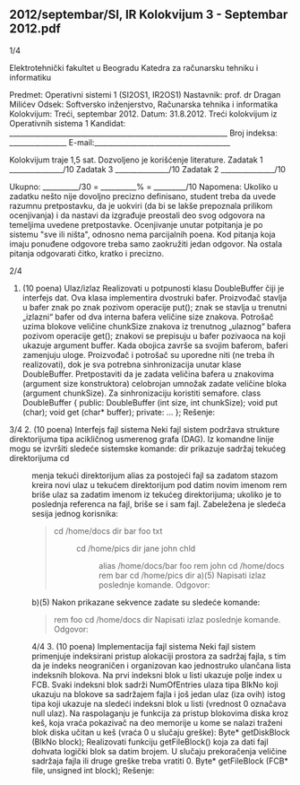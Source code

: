 2012/septembar/SI, IR Kolokvijum 3 - Septembar 2012.pdf
--------------------------------------------------------------------------------


1/4

Elektrotehnički fakultet u Beogradu
Katedra za računarsku tehniku i informatiku

Predmet: Operativni sistemi 1 (SI2OS1, IR2OS1)
Nastavnik: prof. dr Dragan Milićev
Odsek: Softversko inženjerstvo, Računarska tehnika i informatika
Kolokvijum: Treći, septembar 2012.
Datum: 31.8.2012.
Treći kolokvijum iz Operativnih sistema 1
Kandidat: _____________________________________________________________
Broj indeksa: ________________ E-mail:______________________________________

Kolokvijum traje 1,5 sat. Dozvoljeno je korišćenje literature.
Zadatak 1 _______________/10 Zadatak 3 _______________/10
Zadatak 2 _______________/10

Ukupno: __________/30 = __________% = _________/10
Napomena: Ukoliko u zadatku nešto nije dovoljno precizno definisano, student treba da
uvede razumnu pretpostavku, da je uokviri (da bi se lakše prepoznala prilikom ocenjivanja) i
da nastavi da izgrađuje preostali deo svog odgovora na temeljima uvedene pretpostavke.
Ocenjivanje unutar potpitanja je po sistemu "sve ili ništa", odnosno nema parcijalnih poena.
Kod pitanja koja imaju ponuđene odgovore treba samo zaokružiti jedan odgovor.  Na ostala
pitanja odgovarati čitko, kratko i precizno.


2/4
1. (10 poena) Ulaz/izlaz
Realizovati u potpunosti klasu DoubleBuffer čiji je interfejs dat. Ova klasa implementira
dvostruki bafer. Proizvođač stavlja u bafer znak po znak pozivom operacije put(); znak se
stavlja u trenutni „izlazni“ bafer od dva interna bafera veličine size znakova. Potrošač uzima
blokove veličine chunkSize znakova iz trenutnog „ulaznog“ bafera pozivom operacije get();
znakovi se prepisuju u bafer pozivaoca na koji ukazuje argument buffer. Kada obojica završe
sa svojim baferom, baferi zamenjuju uloge. Proizvođač i potrošač su uporedne niti (ne treba ih
realizovati), dok je sva potrebna sinhronizacija unutar klase DoubleBuffer. Pretpostaviti da je
zadata veličina bafera u znakovima (argument size konstruktora) celobrojan umnožak zadate
veličine bloka (argument chunkSize). Za sinhronizaciju koristiti semafore.
class DoubleBuffer {
public:
  DoubleBuffer (int size, int chunkSize);
  void put (char);
  void get (char* buffer);
private:
  ...
};
Rešenje:

3/4
2. (10 poena) Interfejs fajl sistema
Neki fajl sistem podržava strukture direktorijuma tipa acikličnog usmerenog grafa (DAG). Iz
komandne linije mogu se izvršiti sledeće sistemske komande:
dir prikazuje sadržaj tekućeg direktorijuma
cd <dir>   menja tekući direktorijum
alias <file> <newname> za postojeći fajl sa zadatom stazom <file> kreira novi ulaz u
tekućem direktorijum pod datim novim imenom <newname>
rem <file>   briše ulaz sa zadatim imenom iz tekućeg direktorijuma; ukoliko
je to poslednja referenca na fajl, briše se i sam fajl.
Zabeležena je sledeća sesija jednog korisnika:
> cd /home/docs
> dir
bar <file>
foo <file>
txt <dir>
> cd /home/pics
> dir
jane <file>
john <file>
chld <dir>
> alias /home/docs/bar foo
> rem john
> cd /home/docs
> rem bar
> cd /home/pics
> dir
a)(5) Napisati izlaz poslednje komande.
Odgovor:




b)(5) Nakon prikazane sekvence zadate su sledeće komande:
> rem foo
> cd /home/docs
> dir
Napisati izlaz poslednje komande.
Odgovor:







4/4
3. (10 poena) Implementacija fajl sistema
Neki fajl sistem primenjuje indeksirani pristup alokaciji prostora za sadržaj fajla, s tim da je
indeks neograničen i organizovan kao jednostruko ulančana lista indeksnih blokova.  Na prvi
indeksni blok u listi ukazuje polje index u FCB. Svaki indeksni blok sadrži NumOfEntries
ulaza tipa BlkNo koji ukazuju na blokove sa sadržajem fajla i još jedan ulaz (iza ovih) istog
tipa koji ukazuje na sledeći indeksni blok u listi (vrednost 0 označava null ulaz). Na
raspolaganju je funkcija za pristup blokovima diska kroz keš, koja vraća pokazivač na deo
memorije u kome se nalazi traženi blok diska učitan u keš (vraća 0 u slučaju greške):
Byte* getDiskBlock (BlkNo block);
Realizovati funkciju getFileBlock() koja za dati fajl dohvata logički blok sa datim brojem.
U slučaju prekoračenja veličine sadržaja fajla ili druge greške treba vratiti 0.
Byte* getFileBlock (FCB* file, unsigned int block);
Rešenje:
